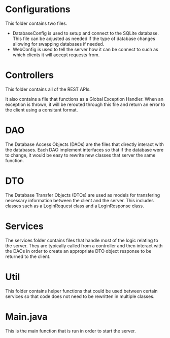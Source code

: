 # Configurations
This folder contains two files.
- DatabaseConfig is used to setup and connect to the SQLite database. This file can be adjusted as needed if the type of database changes allowing for swapping databases if needed.
- WebConfig is used to tell the server how it can be connect to such as which clients it will accept requests from.

# Controllers
This folder contains all of the REST APIs.

It also contains a file that functions as a Global Exception Handler. When an exception is thrown, it will be rerouted through this file and return an error to the client using a consitant format.

# DAO
The Database Access Objects (DAOs) are the files that directly interact with the databases. Each DAO implement interfaces so that if the database were to change, it would be easy to rewrite new classes that server the same function.

# DTO
The Database Transfer Objects (DTOs) are used as models for transfering necessary information between the client and the server. This includes classes such as a LoginRequest class and a LoginResponse class.

# Services
The services folder contains files that handle most of the logic relating to the server. They are typically called from a controller and then interact with the DAOs in order to create an appropriate DTO object response to be returned to the client.

# Util
This folder contains helper functions that could be used between certain services so that code does not need to be rewritten in multiple classes.

# Main.java
This is the main function that is run in order to start the server.
